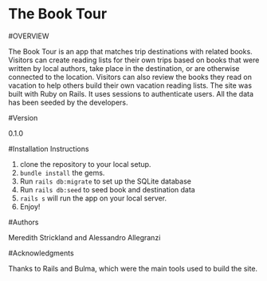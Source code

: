 # The Book Tour

#OVERVIEW

The Book Tour is an app that matches trip destinations with related books. Visitors can create reading lists for their own trips based on books that were written by local authors, take place in the destination, or are otherwise connected to the location. Visitors can also review the books they read on vacation to help others build their own vacation reading lists. The site was built with Ruby on Rails. It uses sessions to authenticate users. All the data has been seeded by the developers.

#Version

0.1.0

#Installation Instructions

1. clone the repository to your local setup.
2. `bundle install` the gems.
3. Run `rails db:migrate` to set up the SQLite database
4. Run `rails db:seed` to seed book and destination data
5. `rails s` will run the app on your local server.
6. Enjoy!

#Authors

Meredith Strickland and Alessandro Allegranzi

#Acknowledgments

Thanks to Rails and Bulma, which were the main tools used to build the site.
